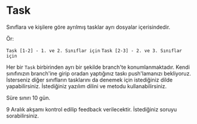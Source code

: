 # Task
Sınıflara ve kişilere göre ayrılmış tasklar ayrı dosyalar içerisindedir.

Ör:

``Task [1-2] - 1. ve 2. Sınıflar için``
``Task [2-3] - 2. ve 3. Sınıflar için``

Her bir `Task` birbirinden ayrı bir şekilde branch'te konumlanmaktadır.
Kendi sınıfınızın branch'ine girip oradan yaptığınız taskı push'lamanızı bekliyoruz.
İsterseniz diğer sınıfların tasklarını da denemek için istediğiniz dilde yapabilirsiniz.
İstediğiniz yazılım dilini ve metodu kullanabilirsiniz.

Süre sınırı 10 gün.

9 Aralık akşamı kontrol edilip feedback verilecektir.
İstediğiniz soruyu sorabilirsiniz.
